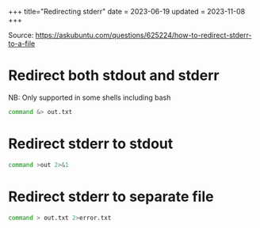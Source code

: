 +++
title="Redirecting stderr"
date = 2023-06-19
updated = 2023-11-08
+++

Source: <https://askubuntu.com/questions/625224/how-to-redirect-stderr-to-a-file>

# Redirect both stdout and stderr

NB: Only supported in some shells including bash

```sh
command &> out.txt
```

# Redirect stderr to stdout

```sh
command >out 2>&1
```

# Redirect stderr to separate file

```sh
command > out.txt 2>error.txt
```
